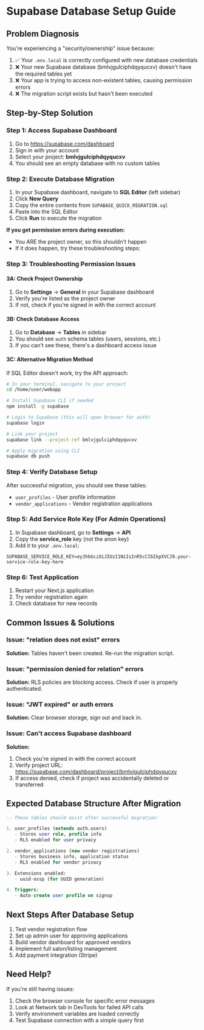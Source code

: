 # Supabase Database Setup Guide

## Problem Diagnosis
You're experiencing a "security/ownership" issue because:
1. ✅ Your `.env.local` is correctly configured with new database credentials
2. ❌ Your new Supabase database (bmlvjgulciphdqyqucxv) doesn't have the required tables yet
3. ❌ Your app is trying to access non-existent tables, causing permission errors
4. ❌ The migration script exists but hasn't been executed

## Step-by-Step Solution

### Step 1: Access Supabase Dashboard
1. Go to https://supabase.com/dashboard
2. Sign in with your account
3. Select your project: **bmlvjgulciphdqyqucxv**
4. You should see an empty database with no custom tables

### Step 2: Execute Database Migration
1. In your Supabase dashboard, navigate to **SQL Editor** (left sidebar)
2. Click **New Query**
3. Copy the entire contents from `SUPABASE_QUICK_MIGRATION.sql`
4. Paste into the SQL Editor
5. Click **Run** to execute the migration

**If you get permission errors during execution:**
- You ARE the project owner, so this shouldn't happen
- If it does happen, try these troubleshooting steps:

### Step 3: Troubleshooting Permission Issues

#### 3A: Check Project Ownership
1. Go to **Settings** → **General** in your Supabase dashboard
2. Verify you're listed as the project owner
3. If not, check if you're signed in with the correct account

#### 3B: Check Database Access
1. Go to **Database** → **Tables** in sidebar
2. You should see `auth` schema tables (users, sessions, etc.)
3. If you can't see these, there's a dashboard access issue

#### 3C: Alternative Migration Method
If SQL Editor doesn't work, try the API approach:

```bash
# In your terminal, navigate to your project
cd /home/user/webapp

# Install Supabase CLI if needed
npm install -g supabase

# Login to Supabase (this will open browser for auth)
supabase login

# Link your project
supabase link --project-ref bmlvjgulciphdqyqucxv

# Apply migration using CLI
supabase db push
```

### Step 4: Verify Database Setup
After successful migration, you should see these tables:
- `user_profiles` - User profile information
- `vendor_applications` - Vendor registration applications

### Step 5: Add Service Role Key (For Admin Operations)
1. In Supabase dashboard, go to **Settings** → **API**
2. Copy the **service_role** key (not the anon key)
3. Add it to your `.env.local`:

```env
SUPABASE_SERVICE_ROLE_KEY=eyJhbGciOiJIUzI1NiIsInR5cCI6IkpXVCJ9.your-service-role-key-here
```

### Step 6: Test Application
1. Restart your Next.js application
2. Try vendor registration again
3. Check database for new records

## Common Issues & Solutions

### Issue: "relation does not exist" errors
**Solution:** Tables haven't been created. Re-run the migration script.

### Issue: "permission denied for relation" errors
**Solution:** RLS policies are blocking access. Check if user is properly authenticated.

### Issue: "JWT expired" or auth errors
**Solution:** Clear browser storage, sign out and back in.

### Issue: Can't access Supabase dashboard
**Solution:** 
1. Check you're signed in with the correct account
2. Verify project URL: https://supabase.com/dashboard/project/bmlvjgulciphdqyqucxv
3. If access denied, check if project was accidentally deleted or transferred

## Expected Database Structure After Migration

```sql
-- These tables should exist after successful migration:

1. user_profiles (extends auth.users)
   - Stores user role, profile info
   - RLS enabled for user privacy

2. vendor_applications (new vendor registrations)  
   - Stores business info, application status
   - RLS enabled for vendor privacy

3. Extensions enabled:
   - uuid-ossp (for UUID generation)

4. Triggers:
   - Auto-create user profile on signup
```

## Next Steps After Database Setup
1. Test vendor registration flow
2. Set up admin user for approving applications
3. Build vendor dashboard for approved vendors
4. Implement full salon/listing management
5. Add payment integration (Stripe)

## Need Help?
If you're still having issues:
1. Check the browser console for specific error messages
2. Look at Network tab in DevTools for failed API calls
3. Verify environment variables are loaded correctly
4. Test Supabase connection with a simple query first
